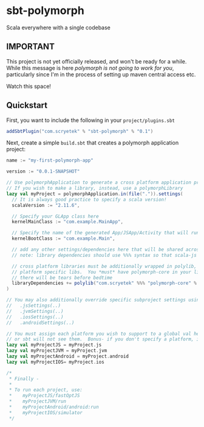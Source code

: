 # sbt-polymorph
Scala everywhere with a single codebase

## IMPORTANT
This project is not yet officially released, and won't be ready for a while.
While this message is here *polymorph is not going to work for you*, particularly since I'm in the process
of setting up maven central access etc.

Watch this space!

## Quickstart

First, you want to include the following in your `project/plugins.sbt`

```scala
addSbtPlugin("com.scryetek" % "sbt-polymorph" % "0.1")
```

Next, create a simple `build.sbt` that creates a polymorph application project:

```scala
name := "my-first-polymorph-app"

version := "0.0.1-SNAPSHOT"

// Use polymorphApplication to generate a cross platform application project.
// If you wish to make a library, instead, use a polymorphLibrary
lazy val myProject = polymorphApplication.in(file(".")).settings(
  // It is always good practice to specify a scala version!
  scalaVersion := "2.11.6",

  // Specify your GLApp class here
  kernelMainClass := "com.example.MainApp",

  // Specify the name of the generated App/JSApp/Activity that will run your app.
  kernelBootClass := "com.example.Main",

  // add any other settings/dependencies here that will be shared across all projects.
  // note: library dependencies should use %%% syntax so that scala-js can resolve correctly.

  // cross platform libraries must be additionally wrapped in polylib, to help us locate
  // platform specific libs.  You *must* have polymorph-core in your library dependencies or
  // there will be tears before bedtime
  libraryDependencies += polylib("com.scryetek" %%% "polymorph-core" % "0.1-SNAPSHOT")
)

// You may also additionally override specific subproject settings using:
//   .jsSettings(..)
//   .jvmSettings(..)
//   .iosSettings(..)
//   .androidSettings(..)

// You must assign each platform you wish to support to a global val here
// or sbt will not see them.  Bonus- if you don't specify a platform, it won't be built.
lazy val myProjectJS = myProject.js
lazy val myProjectJVM = myProject.jvm
lazy val myProjectAndroid = myProject.android
lazy val myProjectIOS= myProject.ios

/*
 * Finally -
 *
 * To run each project, use:
 *    myProjectJS/fastOptJS
 *    myProjectJVM/run
 *    myProjectAndroid/android:run
 *    myProjectIOS/simulator
 */
```
